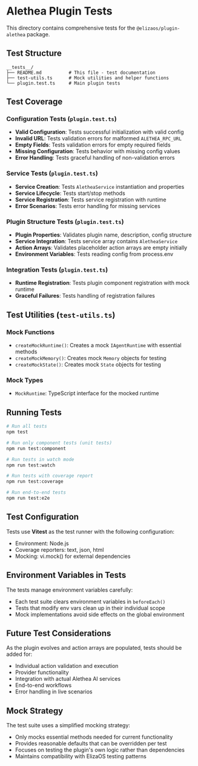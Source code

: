 # Alethea Plugin Tests

This directory contains comprehensive tests for the `@elizaos/plugin-alethea` package.

## Test Structure

```
__tests__/
├── README.md          # This file - test documentation
├── test-utils.ts      # Mock utilities and helper functions
└── plugin.test.ts     # Main plugin tests
```

## Test Coverage

### Configuration Tests (`plugin.test.ts`)

- **Valid Configuration**: Tests successful initialization with valid config
- **Invalid URL**: Tests validation errors for malformed `ALETHEA_RPC_URL`
- **Empty Fields**: Tests validation errors for empty required fields
- **Missing Configuration**: Tests behavior with missing config values
- **Error Handling**: Tests graceful handling of non-validation errors

### Service Tests (`plugin.test.ts`)

- **Service Creation**: Tests `AletheaService` instantiation and properties
- **Service Lifecycle**: Tests start/stop methods
- **Service Registration**: Tests service registration with runtime
- **Error Scenarios**: Tests error handling for missing services

### Plugin Structure Tests (`plugin.test.ts`)

- **Plugin Properties**: Validates plugin name, description, config structure
- **Service Integration**: Tests service array contains `AletheaService`
- **Action Arrays**: Validates placeholder action arrays are empty initially
- **Environment Variables**: Tests reading config from process.env

### Integration Tests (`plugin.test.ts`)

- **Runtime Registration**: Tests plugin component registration with mock runtime
- **Graceful Failures**: Tests handling of registration failures

## Test Utilities (`test-utils.ts`)

### Mock Functions

- `createMockRuntime()`: Creates a mock `IAgentRuntime` with essential methods
- `createMockMemory()`: Creates mock `Memory` objects for testing
- `createMockState()`: Creates mock `State` objects for testing

### Mock Types

- `MockRuntime`: TypeScript interface for the mocked runtime

## Running Tests

```bash
# Run all tests
npm test

# Run only component tests (unit tests)
npm run test:component

# Run tests in watch mode
npm run test:watch

# Run tests with coverage report
npm run test:coverage

# Run end-to-end tests
npm run test:e2e
```

## Test Configuration

Tests use **Vitest** as the test runner with the following configuration:

- Environment: Node.js
- Coverage reporters: text, json, html
- Mocking: vi.mock() for external dependencies

## Environment Variables in Tests

The tests manage environment variables carefully:

- Each test suite clears environment variables in `beforeEach()`
- Tests that modify env vars clean up in their individual scope
- Mock implementations avoid side effects on the global environment

## Future Test Considerations

As the plugin evolves and action arrays are populated, tests should be added for:

- Individual action validation and execution
- Provider functionality
- Integration with actual Alethea AI services
- End-to-end workflows
- Error handling in live scenarios

## Mock Strategy

The test suite uses a simplified mocking strategy:

- Only mocks essential methods needed for current functionality
- Provides reasonable defaults that can be overridden per test
- Focuses on testing the plugin's own logic rather than dependencies
- Maintains compatibility with ElizaOS testing patterns
